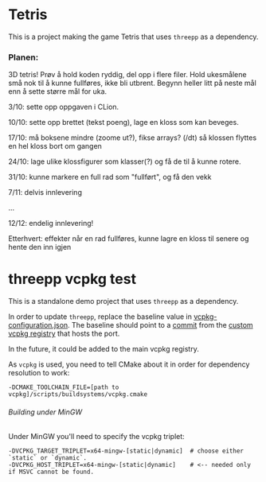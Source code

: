 # Tetris

This is a project making the game Tetris that uses `threepp` as a dependency.

### Planen:
3D tetris! Prøv å hold koden ryddig, del opp i flere filer. Hold ukesmålene 
små nok til å kunne fullføres, ikke bli utbrent. Begynn heller litt på neste mål
enn å sette større mål for uka.

3/10: sette opp oppgaven i CLion.

10/10: sette opp brettet (tekst poeng), lage en kloss som kan beveges.

17/10: må boksene mindre (zoome ut?), fikse arrays? (/dt) så klossen 
flyttes en hel kloss bort om gangen

24/10: lage ulike klossfigurer som klasser(?) og få de til å kunne rotere.

31/10: kunne markere en full rad som "fullført", og få den vekk

7/11: delvis innlevering

...

12/12: endelig innlevering!

Etterhvert: effekter når en rad fullføres, kunne lagre en kloss til senere og hente den inn igjen

# threepp vcpkg test

This is a standalone demo project that uses `threepp` as a dependency.

In order to update `threepp`, replace the baseline value in [vcpkg-configuration.json](vcpkg-configuration.json).
The baseline should point to a [commit](https://github.com/Ecos-platform/vcpkg-registry/commits/main) 
from the [custom vcpkg registry](https://github.com/Ecos-platform/vcpkg-registry) that hosts the port.

In the future, it could be added to the main vcpkg registry.

As `vcpkg` is used, you need to tell CMake about it in order for dependency resolution to work: 

`-DCMAKE_TOOLCHAIN_FILE=[path to vcpkg]/scripts/buildsystems/vcpkg.cmake`

###### Building under MinGW

Under MinGW you'll need to specify the vcpkg triplet:
```shell
-DVCPKG_TARGET_TRIPLET=x64-mingw-[static|dynamic]  # choose either `static` or `dynamic`.
-DVCPKG_HOST_TRIPLET=x64-mingw-[static|dynamic]    # <-- needed only if MSVC cannot be found. 
```
